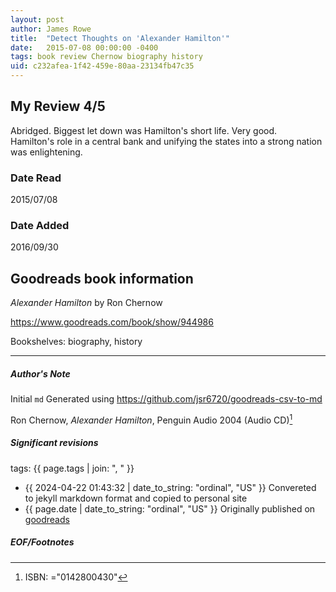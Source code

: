 ```yaml
---
layout: post
author: James Rowe
title:  "Detect Thoughts on 'Alexander Hamilton'"
date:   2015-07-08 00:00:00 -0400
tags: book review Chernow biography history
uid: c232afea-1f42-459e-80aa-23134fb47c35
---
```


<!-- highly dependent on how you personally use jekyll templates, and how you want this to show up -->
<!-- escape any jekyll keys with double brackets -->

## My Review 4/5

Abridged. Biggest let down was Hamilton's short life. Very good.<br/>Hamilton's role in a central bank and unifying the states into a strong nation was enlightening.

### Date Read
2015/07/08

### Date Added
2016/09/30

## Goodreads book information

*Alexander Hamilton* by Ron Chernow

https://www.goodreads.com/book/show/944986

Bookshelves: biography, history

---

##### Author's Note

Initial `md` Generated using https://github.com/jsr6720/goodreads-csv-to-md

Ron Chernow, *Alexander Hamilton*,  Penguin Audio 2004 (Audio CD)[^1]

##### Significant revisions

tags: {{ page.tags | join: ", " }} <!-- todo move this somewhere -->

- {{ 2024-04-22 01:43:32 | date_to_string: "ordinal", "US" }} Convereted to jekyll markdown format and copied to personal site
- {{ page.date | date_to_string: "ordinal", "US" }} Originally published on [goodreads](https://www.goodreads.com)

##### EOF/Footnotes

[^1]: ISBN: ="0142800430"